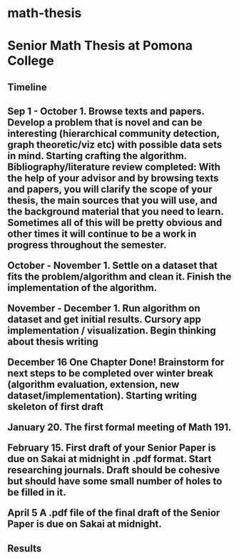 # math-thesis
<h1> Senior Math Thesis at Pomona College </h1>
<h2> Timeline <h2> 
<b>Sep 1 - October 1</b>. Browse texts and papers. Develop a problem that is novel and can be interesting (hierarchical community detection, graph theoretic/viz etc) with possible data sets in mind. Starting crafting the algorithm. Bibliography/literature review completed: With the help of your advisor and by browsing texts and papers, you will clarify the scope of your thesis, the main sources that you will use, and the background material that you need to learn. Sometimes all of this will be pretty obvious and other times it will continue to be a work in progress throughout the semester.

<b>October  - November 1.</b> Settle on a dataset that fits the problem/algorithm and clean it. Finish the implementation of the algorithm.

<b>November - December 1.</b> Run algorithm on dataset and get initial results. Cursory app implementation / visualization. Begin thinking about thesis writing 
	 	 	 							
<b>December 16</b> One Chapter Done! Brainstorm for next steps to be completed over winter break (algorithm evaluation, extension, new dataset/implementation). Starting writing skeleton of first draft 
					
<b>January 20.</b> The first formal meeting of Math 191. 
					
<b>February 15. </b>First draft of your Senior Paper is due on Sakai at midnight in .pdf format. Start researching journals. Draft should be cohesive but should have some small number of holes to be filled in it. 
							
<b>April 5</b> A .pdf file of the final draft of the Senior Paper is due on Sakai at midnight. 
				
<h2> Results </h2>
